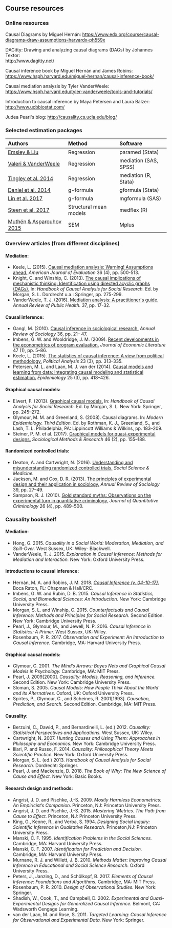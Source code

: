 
## Course resources

### Online resources
Causal Diagrams by Miguel Hernán: <https://www.edx.org/course/causal-diagrams-draw-assumptions-harvardx-ph559x>

DAGitty: Drawing and analyzing causal diagrams (DAGs) by Johannes Textor:  
<http://www.dagitty.net/>

Causal inference book by Miguel Hernán and James Robins:  
<https://www.hsph.harvard.edu/miguel-hernan/causal-inference-book/>

Causal mediation analysis by Tyler VanderWeele:  
<https://www.hsph.harvard.edu/tyler-vanderweele/tools-and-tutorials/>

Introduction to causal inference by Maya Petersen and Laura Balzer:  
<http://www.ucbbiostat.com/>

Judea Pearl's blog: <http://causality.cs.ucla.edu/blog/>

### Selected estimation packages

|      Authors    |    Method    |      Software    |
|:-------------------|:-------------|:----------------
|   [Emsley & Liu](https://econpapers.repec.org/software/bocbocode/s457581.htm)  | Regression | paramed (Stata) |
|   [Valeri & VanderWeele](http://dx.doi.org/10.1037/a0031034)| Regression | mediation (SAS, SPSS) |
|   [Tingley et al. 2014](https://www.jstatsoft.org/article/view/v059i05)| Regression | mediation (R, Stata) |
|   [Daniel et al. 2014](https://www.stata-journal.com/article.html?article=st0238)| g-formula | gformula (Stata) |
|   [Lin et al. 2017](https://doi.org/10.1097/EDE.0000000000000609)| g-formula | mgformula (SAS) |
|   [Steen et al. 2017](https://doi.org/10.18637/jss.v076.i11)| Structural mean models | medflex (R) |
|   [Muthén & Asparouhov 2015](https://doi.org/10.1080/10705511.2014.935843)| SEM | Mplus |

### Overview articles (from different disciplines)

#### Mediation:
* Keele, L. (2015). [Causal mediation analysis: Warning! Assumptions ahead.](https://doi.org/10.1177/1098214015594689) *American Journal of Evaluation* 36 (4), pp. 500-513.
* Knight, C. and Winship, C. (2013). [The causal implications of mechanistic thinking: Identification using directed acyclic graphs (DAGs).](https://doi.org/10.1007/978-94-007-6094-3_14) In: *Handbook of Causal Analysis for Social Research.* Ed. by Morgan, S. L. Dordrecht u.a.: Springer, pp. 275-299.
* VanderWeele, T. J. (2016). [Mediation analysis: A practitioner's guide.](https://doi.org/10.1146/annurev-publhealth-032315-021402) *Annual Review of Public Health.* 37, pp. 17-32.

#### Causal inference:
* Gangl, M. (2010). [Causal inference in sociological research.](https://doi.org/10.1146/annurev.soc.012809.102702) *Annual Review of Sociology* 36, pp. 21– 47.
* Imbens, G. W. and Wooldridge, J. M. (2009). [Recent developments in the econometrics of program evaluation.](https://doi.org/10.1257/jel.47.1.5) *Journal of Economic Literature* 47 (1), pp. 5–86.
* Keele, L. (2015). [The statistics of causal inference: A view from political methodology.](https://doi.org/10.1093/pan/mpv007) *Political Analysis* 23 (3), pp. 313–335.
* Petersen, M. L. and Laan, M. J. van der (2014). [Causal models and learning from data: Integrating causal modeling and statistical estimation.](https://doi.org/10.1097/EDE.0000000000000078) *Epidemiology* 25 (3), pp. 418–426.

#### Graphical causal models:
* Elwert, F. (2013). [Graphical causal models.](https://doi.org/10.1007/978-94-007-6094-3_13) In: *Handbook of Causal Analysis for Social Research.* Ed. by Morgan, S. L. New York: Springer, pp. 245–272.
* Glymour, M. M. and Greenland, S. (2008). Causal diagrams. In: *Modern Epidemiology. Third Edition.* Ed. by Rothman, K. J., Greenland, S., and Lash, T. L. Philadelphia, PA: Lippincott Williams & Wilkins, pp. 183–209.
* Steiner, P. M. et al. (2017). [Graphical models for quasi-experimental designs.](https://doi.org/10.1177/0049124115582272) *Sociological Methods & Research* 46 (2), pp. 155–188. 

#### Randomized controlled trials:
* Deaton, A. and Cartwright, N. (2016). [Understanding and misunderstanding randomized controlled trials.](https://doi.org/10.1016/j.socscimed.2017.12.005) *Social Science & Medicine.*
* Jackson, M. and Cox, D. R. (2013). [The principles of experimental design and their application in sociology.](https://doi.org/10.1146/annurev-soc-071811-145443) *Annual Review of Sociology* 39, pp. 27–49.
* Sampson, R. J. (2010). [Gold standard myths: Observations on the experimental turn in quantitative criminology.](https://link.springer.com/article/10.1007%2Fs10940-010-9117-3) *Journal of Quantitative Criminology* 26 (4), pp. 489–500.

### Causality bookshelf

#### Mediation:
* Hong, G. 2015. *Causality in a Social World: Moderation, Mediation, and Spill-Over.* West Sussex, UK: Wiley- Blackwell.
* VanderWeele, T. J. 2015. *Explanation in Causal Inference: Methods for Mediation and Interaction.* New York: Oxford University Press.


#### Introductions to causal inference:
* Hernán, M. A. and Robins, J. M. 2018. [*Causal Inference (v. 04-10-17).*]( http://www.hsph.harvard.edu/miguel-hernan/causal-inference-book/) Boca Raton, FL: Chapman & Hall/CRC.
* Imbens, G. W. and Rubin, D. B. 2015. *Causal Inference in Statistics, Social, and Biomedical Sciences: An Introduction.* New York: Cambridge University Press.
* Morgan, S. L. and Winship, C. 2015. *Counterfactuals and Causal Inference: Methods and Principles for Social Research.* Second Edition. New York: Cambridge University Press.
* Pearl, J., Glymour, M., and Jewell, N. P. 2016. *Causal Inference in Statistics: A Primer.* West Sussex, UK: Wiley.
* Rosenbaum, P. R. 2017. *Observation and Experiment: An Introduction to Causal Inference.* Cambridge, MA: Harvard University Press.


#### Graphical causal models:
* Glymour, C. 2001. *The Mind’s Arrows: Bayes Nets and Graphical Causal Models in Psychology.* Cambridge, MA: MIT Press.
* Pearl, J. 2009[2000]. *Causality: Models, Reasoning, and Inference.* Second Edition. New York: Cambridge University Press.
* Sloman, S. 2005. *Causal Models: How People Think About the World and its Alternatives.* Oxford, UK: Oxford University Press.
* Spirtes, P., Glymour, C., and Scheines, R. 2001[1993]. *Causation, Prediction, and Search.* Second Edition. Cambridge, MA: MIT Press.

#### Causality:
* Berzuini, C., Dawid, P., and Bernardinelli, L. (ed.) 2012. *Causality: Statistical Perspectives and Applications.* West Sussex, UK: Wiley.
* Cartwright, N. 2007. *Hunting Causes and Using Them: Approaches in Philosophy and Economics.*  New York: Cambridge University Press.
* Illari, P. and Russo, F. 2014. *Causality: Philosophical Theory Meets Scientific Practice.* New York: Oxford University Press. 
* Morgan, S. L. (ed.) 2013. *Handbook of Causal Analysis for Social Research.* Dordrecht: Springer.
* Pearl, J. and Mackenzie, D. 2018. *The Book of Why: The New Science of Cause and Effect.* New York: Basic Books.


#### Research design and methods:
* Angrist, J. D. and Pischke, J.-S. 2009. *Mostly Harmless Econometrics: An Empiricist’s Companion.* Princeton, NJ: Princeton University Press.
* Angrist, J. D. and Pischke, J.-S. 2015. *Mastering ’Metrics. The Path from Cause to Effect.* Princeton, NJ: Princeton University Press.
* King, G., Keone, R., and Verba, S. 1994. *Designing Social Inquiry: Scientific Inference in Qualitative Research.* Princeton,NJ: Princeton University Press.
* Manski, C. F. 1995. *Identification Problems in the Social Sciences.* Cambridge, MA: Harvard University Press.
* Manski, C. F. 2007. *Identification for Prediction and Decision.* Cambridge, MA: Harvard University Press.
* Murnane, R. J. and Willett, J. B. 2010. *Methods Matter: Improving Causal Inference in Educational and Social Science Research.* Oxford University Press.
* Peters, J., Janzing, D., and Schölkopf, B. 2017. *Elements of Causal Inference: Foundations and Algorithms.* Cambridge, MA: MIT Press.
* Rosenbaum, P. R. 2010. *Design of Observational Studies.* New York: Springer.
* Shadish, W., Cook, T., and Campbell, D. 2002. *Experimental and Quasi-Experimental Designs for Generalized Causal Inference.* Belmont, CA: Wadsworth Cengage Learning.
* van der Laan, M. and Rose, S. 2011. *Targeted Learning: Causal Inference for Observational and Experimental Data.* New York: Springer.
